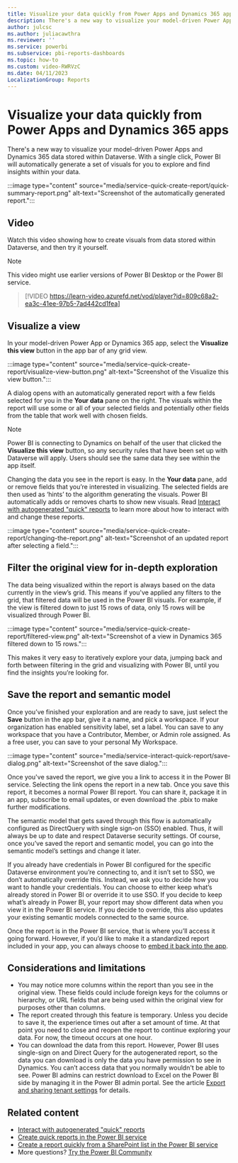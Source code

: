 ```yaml
---
title: Visualize your data quickly from Power Apps and Dynamics 365 apps
description: There's a new way to visualize your model-driven Power Apps and Dynamics 365 data stored within Dataverse. With just a single click, Power BI will automatically generate a set of visuals for you to explore and find insights within your data.  
author: julcsc
ms.author: juliacawthra
ms.reviewer: ''
ms.service: powerbi
ms.subservice: pbi-reports-dashboards
ms.topic: how-to
ms.custom: video-RWRVzC
ms.date: 04/11/2023
LocalizationGroup: Reports
---
```

# Visualize your data quickly from Power Apps and Dynamics 365 apps

There's a new way to visualize your model-driven Power Apps and Dynamics 365 data stored within Dataverse. With a single click, Power BI will automatically generate a set of visuals for you to explore and find insights within your data. 

:::image type="content" source="media/service-quick-create-report/quick-summary-report.png" alt-text="Screenshot of the automatically generated report.":::

## Video

Watch this video showing how to create visuals from data stored within Dataverse, and then try it yourself.

> [!NOTE]  
> This video might use earlier versions of Power BI Desktop or the Power BI service.

> [!VIDEO https://learn-video.azurefd.net/vod/player?id=809c68a2-ea3c-41ee-97b5-7ad442cd1fea]


## Visualize a view
In your model-driven Power App or Dynamics 365 app, select the **Visualize this view** button in the app bar of any grid view. 

:::image type="content" source="media/service-quick-create-report/visualize-view-button.png" alt-text="Screenshot of the Visualize this view button."::: 

A dialog opens with an automatically generated report with a few fields selected for you in the **Your data** pane on the right. The visuals within the report will use some or all of your selected fields and potentially other fields from the table that work well with chosen fields.
    
> [!NOTE]  
> Power BI is connecting to Dynamics on behalf of the user that clicked the **Visualize this view** button, so any security rules that have been set up with        Dataverse will apply. Users should see the same data they see within the app itself.
    
Changing the data you see in the report is easy. In the **Your data** pane, add or remove fields that you’re interested in visualizing. The selected fields are then used as ‘hints’ to the algorithm generating the visuals. Power BI automatically adds or removes charts to show new visuals. Read [Interact with autogenerated "quick" reports](service-interact-quick-report.md) to learn more about how to interact with and change these reports. 

:::image type="content" source="media/service-quick-create-report/changing-the-report.png" alt-text="Screenshot of an updated report after selecting a field."::: 

## Filter the original view for in-depth exploration 
The data being visualized within the report is always based on the data currently in the view’s grid. This means if you've applied any filters to the grid, that filtered data will be used in the Power BI visuals. For example, if the view is filtered down to just 15 rows of data, only 15 rows will be visualized through Power BI.    

:::image type="content" source="media/service-quick-create-report/filtered-view.png" alt-text="Screenshot of a view in Dynamics 365 filtered down to 15 rows.":::       

This makes it very easy to iteratively explore your data, jumping back and forth between filtering in the grid and visualizing with Power BI, until you find the insights you’re looking for. 

## Save the report and semantic model

Once you’ve finished your exploration and are ready to save, just select the **Save** button in the app bar, give it a name, and pick a workspace. If your organization has enabled sensitivity label, set a label. You can save to any workspace that you have a Contributor, Member, or Admin role assigned. As a free user, you can save to your personal My Workspace.

:::image type="content" source="media/service-interact-quick-report/save-dialog.png" alt-text="Screenshot of the save dialog."::: 

Once you've saved the report, we give you a link to access it in the Power BI service. Selecting the link opens the report in a new tab. Once you save this report, it becomes a normal Power BI report. You can share it, package it in an app, subscribe to email updates, or even download the .pbix to make further modifications. 

The semantic model that gets saved through this flow is automatically configured as DirectQuery with single sign-on (SSO) enabled. Thus, it will always be up to date and respect Dataverse security settings. Of course, once you’ve saved the report and semantic model, you can go into the semantic model’s settings and change it later. 

If you already have credentials in Power BI configured for the specific Dataverse environment you’re connecting to, and it isn’t set to SSO, we don’t automatically override this. Instead, we ask you to decide how you want to handle your credentials. You can choose to either keep what’s already stored in Power BI or override it to use SSO. If you decide to keep what’s already in Power BI, your report may show different data when you view it in the Power BI service. If you decide to override, this also updates your existing semantic models connected to the same source. 

Once the report is in the Power BI service, that is where you’ll access it going forward. However, if you’d like to make it a standardized report included in your app, you can always choose to [embed it back into the app](/power-apps/maker/model-driven-apps/embed-powerbi-report-in-system-form).

## Considerations and limitations

- You may notice more columns within the report than you see in the original view. These fields could include foreign keys for the columns or hierarchy, or URL fields that are being used within the original view for purposes other than columns. 
- The report created through this feature is temporary. Unless you decide to save it, the experience times out after a set amount of time. At that point you need to close and reopen the report to continue exploring your data. For now, the timeout occurs at one hour.
- You can download the data from this report. However, Power BI uses single-sign on and Direct Query for the autogenerated report, so the data you can download is only the data you have permission to see in Dynamics. You can’t access data that you normally wouldn't be able to see. Power BI admins can restrict download to Excel on the Power BI side by managing it in the Power BI admin portal. See the article [Export and sharing tenant settings](/fabric/admin/service-admin-portal-export-sharing) for details.

## Related content

* [Interact with autogenerated "quick" reports](service-interact-quick-report.md)
* [Create quick reports in the Power BI service](service-quick-create-report.md)
* [Create a report quickly from a SharePoint list in the Power BI service](service-quick-create-sharepoint-list.md)
* More questions? [Try the Power BI Community](https://community.powerbi.com/)
